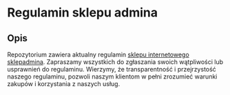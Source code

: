 # Regulamin sklepu admina

## Opis 

Repozytorium zawiera aktualny regulamin [sklepu internetowego sklepadmina](https://www.sklepadmina.pl). Zapraszamy wszystkich do zgłaszania swoich wątpliwości lub usprawnień do regulaminu. Wierzymy, że transparentność i przejrzystość naszego regulaminu, pozwoli naszym klientom w pełni zrozumieć warunki zakupów i korzystania z naszych usług.
